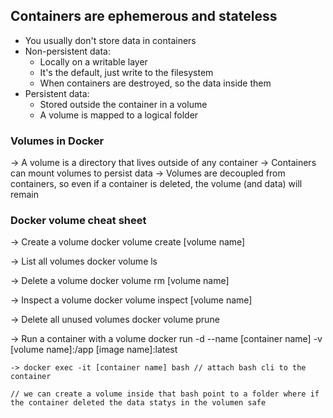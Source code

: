 ## Containers are ephemerous and stateless
* You usually don't store data in containers
* Non-persistent data:
    + Locally on a writable layer
    + It's the default, just write to the filesystem
    + When containers are destroyed, so the data inside them
* Persistent data:
    + Stored outside the container in a volume
    + A volume is mapped to a logical folder

### Volumes in Docker

-> A volume is a directory that lives outside of any container
-> Containers can mount volumes to persist data
-> Volumes are decoupled from containers, so even if a container is deleted, the volume (and data) will remain


### Docker volume cheat sheet

-> Create a volume
    docker volume create [volume name]

-> List all volumes
    docker volume ls

-> Delete a volume
    docker volume rm [volume name]

-> Inspect a volume
    docker volume inspect [volume name]

-> Delete all unused volumes
    docker volume prune   

-> Run a container with a volume
    docker run -d --name [container name] -v [volume name]:/app  [image name]:latest

    -> docker exec -it [container name] bash // attach bash cli to the container

    // we can create a volume inside that bash point to a folder where if the container deleted the data statys in the volumen safe